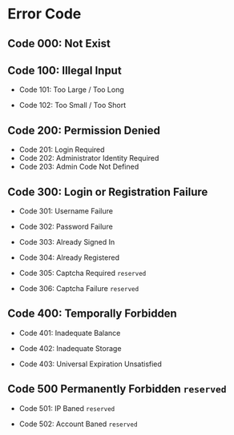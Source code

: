 # Error Code

## Code 000: Not Exist

## Code 100: Illegal Input

- Code 101: Too Large / Too Long
  
- Code 102: Too Small / Too Short
  
## Code 200: Permission Denied

- Code 201: Login Required
- Code 202: Administrator Identity Required
- Code 203: Admin Code Not Defined

## Code 300: Login or Registration Failure

- Code 301: Username Failure

- Code 302: Password Failure
  
- Code 303: Already Signed In

- Code 304: Already Registered

- Code 305: Captcha Required `reserved`

- Code 306: Captcha Failure `reserved`

## Code 400: Temporally Forbidden

- Code 401: Inadequate Balance

- Code 402: Inadequate Storage

- Code 403: Universal Expiration Unsatisfied

## Code 500 Permanently Forbidden `reserved`

- Code 501: IP Baned `reserved`

- Code 502: Account Baned `reserved`